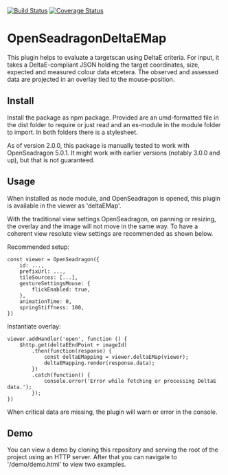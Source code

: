[![Build Status](https://travis-ci.org/picturae/OpenSeadragonDeltaEMap.svg?branch=master)](https://travis-ci.org/picturae/OpenSeadragonDeltaEMap)
[![Coverage Status](https://coveralls.io/repos/github/picturae/openseadragondeltaemap/badge.svg?branch=master)](https://coveralls.io/github/picturae/openseadragondeltaemap?branch=master)

# OpenSeadragonDeltaEMap

This plugin helps to evaluate a targetscan using DeltaE criteria.
For input, it takes a DeltaE-compliant JSON holding
the target coordinates, size,
expected and measured colour data
etcetera.
The observed and assessed data are projected
in an overlay tied to the mouse-position.

## Install

Install the package as npm package. Provided are
an umd-formatted file in the dist folder to require or just read
and an es-module in the module folder to import.
In both folders there is a stylesheet.

As of version 2.0.0, this package is manually tested to work with OpenSeadragon 5.0.1. It might work with earlier
versions (notably 3.0.0 and up), but that is not guaranteed.

## Usage

When installed as node module,
and OpenSeadragon is opened,
this plugin is available in the viewer as 'deltaEMap'.

With the traditional view settings OpenSeadragon,
on panning or resizing,
the overlay and the image will not move in the same way.
To have a coherent view
resolute view settings are recommended
as shown below.

Recommended setup:

    const viewer = OpenSeadragon({
        id: ...,
        prefixUrl: ...,
        tileSources: [...],
        gestureSettingsMouse: {
            flickEnabled: true,
        },
        animationTime: 0,
        springStiffness: 100,
    })

Instantiate overlay:

    viewer.addHandler('open', function () {
        $http.get(deltaEEndPoint + imageId)
            .then(function(response) {
                const deltaEMapping = viewer.deltaEMap(viewer);
                deltaEMapping.render(response.data);
            })
            .catch(function() {
                console.error('Error while fetching or processing DeltaE data.');
            });
    })

When critical data are missing,
the plugin will warn or error in the console.

## Demo

You can view a demo by cloning this repository and serving the root of the project using an HTTP server. After that you
can navigate to '/demo/demo.html' to view two examples.
